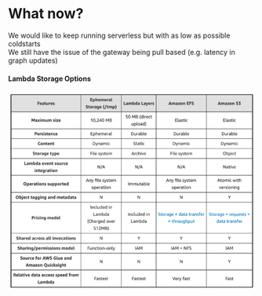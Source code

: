 # What now?
We would like to keep running serverless but with as low as possible coldstarts  
We still have the issue of the gateway being pull based (e.g. latency in graph updates)

#### Lambda Storage Options
<img src="/img_1.png" class="h-80 rounded shadow"/>